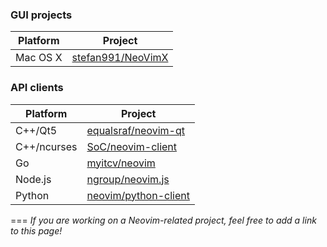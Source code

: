 ### GUI projects

| Platform | Project                                                   |
|----------|-----------------------------------------------------------|
| Mac OS X | [stefan991/NeoVimX](https://github.com/stefan991/NeoVimX) |

### API clients

| Platform | Project                                                         |
|----------|-----------------------------------------------------------------|
| C++/Qt5  | [equalsraf/neovim-qt](https://github.com/equalsraf/neovim-qt)   |
| C++/ncurses | [SoC/neovim-client](https://github.com/splinterofchaos/neovim-cpp-client-experiment) |
| Go       | [myitcv/neovim](https://github.com/myitcv/neovim)               |
| Node.js  | [ngroup/neovim.js](https://github.com/ngroup/neovim.js)         |
| Python   | [neovim/python-client](https://github.com/neovim/python-client) |

===
*If you are working on a Neovim-related project, feel free to add a link to this page!*